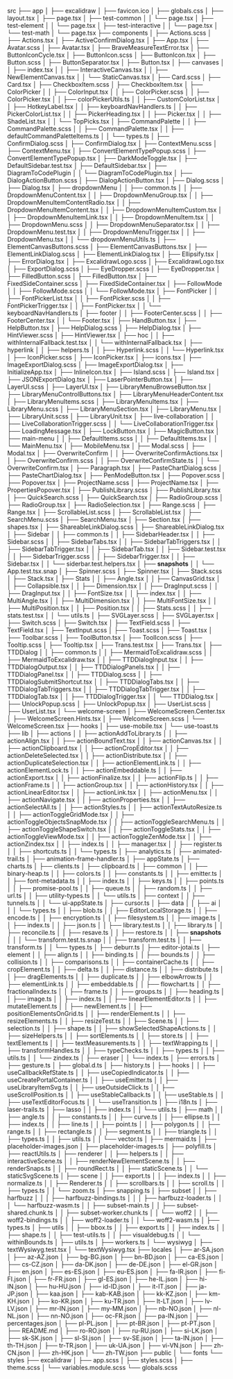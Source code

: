 src
├── app
│   ├── excalidraw
│   ├── favicon.ico
│   ├── globals.css
│   ├── layout.tsx
│   ├── page.tsx
│   ├── test-common
│   │   └── page.tsx
│   ├── test-element
│   │   └── page.tsx
│   ├── test-interactive
│   │   └── page.tsx
│   └── test-math
│       └── page.tsx
├── components
│   ├── Actions.scss
│   ├── Actions.tsx
│   ├── ActiveConfirmDialog.tsx
│   ├── App.tsx
│   ├── Avatar.scss
│   ├── Avatar.tsx
│   ├── BraveMeasureTextError.tsx
│   ├── ButtonIconCycle.tsx
│   ├── ButtonIcon.scss
│   ├── ButtonIcon.tsx
│   ├── Button.scss
│   ├── ButtonSeparator.tsx
│   ├── Button.tsx
│   ├── canvases
│   │   ├── index.tsx
│   │   ├── InteractiveCanvas.tsx
│   │   ├── NewElementCanvas.tsx
│   │   └── StaticCanvas.tsx
│   ├── Card.scss
│   ├── Card.tsx
│   ├── CheckboxItem.scss
│   ├── CheckboxItem.tsx
│   ├── ColorPicker
│   │   ├── ColorInput.tsx
│   │   ├── ColorPicker.scss
│   │   ├── ColorPicker.tsx
│   │   ├── colorPickerUtils.ts
│   │   ├── CustomColorList.tsx
│   │   ├── HotkeyLabel.tsx
│   │   ├── keyboardNavHandlers.ts
│   │   ├── PickerColorList.tsx
│   │   ├── PickerHeading.tsx
│   │   ├── Picker.tsx
│   │   ├── ShadeList.tsx
│   │   └── TopPicks.tsx
│   ├── CommandPalette
│   │   ├── CommandPalette.scss
│   │   ├── CommandPalette.tsx
│   │   ├── defaultCommandPaletteItems.ts
│   │   └── types.ts
│   ├── ConfirmDialog.scss
│   ├── ConfirmDialog.tsx
│   ├── ContextMenu.scss
│   ├── ContextMenu.tsx
│   ├── ConvertElementTypePopup.scss
│   ├── ConvertElementTypePopup.tsx
│   ├── DarkModeToggle.tsx
│   ├── DefaultSidebar.test.tsx
│   ├── DefaultSidebar.tsx
│   ├── DiagramToCodePlugin
│   │   └── DiagramToCodePlugin.tsx
│   ├── DialogActionButton.scss
│   ├── DialogActionButton.tsx
│   ├── Dialog.scss
│   ├── Dialog.tsx
│   ├── dropdownMenu
│   │   ├── common.ts
│   │   ├── DropdownMenuContent.tsx
│   │   ├── DropdownMenuGroup.tsx
│   │   ├── DropdownMenuItemContentRadio.tsx
│   │   ├── DropdownMenuItemContent.tsx
│   │   ├── DropdownMenuItemCustom.tsx
│   │   ├── DropdownMenuItemLink.tsx
│   │   ├── DropdownMenuItem.tsx
│   │   ├── DropdownMenu.scss
│   │   ├── DropdownMenuSeparator.tsx
│   │   ├── DropdownMenu.test.tsx
│   │   ├── DropdownMenuTrigger.tsx
│   │   ├── DropdownMenu.tsx
│   │   └── dropdownMenuUtils.ts
│   ├── ElementCanvasButtons.scss
│   ├── ElementCanvasButtons.tsx
│   ├── ElementLinkDialog.scss
│   ├── ElementLinkDialog.tsx
│   ├── Ellipsify.tsx
│   ├── ErrorDialog.tsx
│   ├── ExcalidrawLogo.scss
│   ├── ExcalidrawLogo.tsx
│   ├── ExportDialog.scss
│   ├── EyeDropper.scss
│   ├── EyeDropper.tsx
│   ├── FilledButton.scss
│   ├── FilledButton.tsx
│   ├── FixedSideContainer.scss
│   ├── FixedSideContainer.tsx
│   ├── FollowMode
│   │   ├── FollowMode.scss
│   │   └── FollowMode.tsx
│   ├── FontPicker
│   │   ├── FontPickerList.tsx
│   │   ├── FontPicker.scss
│   │   ├── FontPickerTrigger.tsx
│   │   ├── FontPicker.tsx
│   │   └── keyboardNavHandlers.ts
│   ├── footer
│   │   ├── FooterCenter.scss
│   │   ├── FooterCenter.tsx
│   │   └── Footer.tsx
│   ├── HandButton.tsx
│   ├── HelpButton.tsx
│   ├── HelpDialog.scss
│   ├── HelpDialog.tsx
│   ├── HintViewer.scss
│   ├── HintViewer.tsx
│   ├── hoc
│   │   ├── withInternalFallback.test.tsx
│   │   └── withInternalFallback.tsx
│   ├── hyperlink
│   │   ├── helpers.ts
│   │   ├── Hyperlink.scss
│   │   └── Hyperlink.tsx
│   ├── IconPicker.scss
│   ├── IconPicker.tsx
│   ├── icons.tsx
│   ├── ImageExportDialog.scss
│   ├── ImageExportDialog.tsx
│   ├── InitializeApp.tsx
│   ├── InlineIcon.tsx
│   ├── Island.scss
│   ├── Island.tsx
│   ├── JSONExportDialog.tsx
│   ├── LaserPointerButton.tsx
│   ├── LayerUI.scss
│   ├── LayerUI.tsx
│   ├── LibraryMenuBrowseButton.tsx
│   ├── LibraryMenuControlButtons.tsx
│   ├── LibraryMenuHeaderContent.tsx
│   ├── LibraryMenuItems.scss
│   ├── LibraryMenuItems.tsx
│   ├── LibraryMenu.scss
│   ├── LibraryMenuSection.tsx
│   ├── LibraryMenu.tsx
│   ├── LibraryUnit.scss
│   ├── LibraryUnit.tsx
│   ├── live-collaboration
│   │   ├── LiveCollaborationTrigger.scss
│   │   └── LiveCollaborationTrigger.tsx
│   ├── LoadingMessage.tsx
│   ├── LockButton.tsx
│   ├── MagicButton.tsx
│   ├── main-menu
│   │   ├── DefaultItems.scss
│   │   ├── DefaultItems.tsx
│   │   └── MainMenu.tsx
│   ├── MobileMenu.tsx
│   ├── Modal.scss
│   ├── Modal.tsx
│   ├── OverwriteConfirm
│   │   ├── OverwriteConfirmActions.tsx
│   │   ├── OverwriteConfirm.scss
│   │   ├── OverwriteConfirmState.ts
│   │   └── OverwriteConfirm.tsx
│   ├── Paragraph.tsx
│   ├── PasteChartDialog.scss
│   ├── PasteChartDialog.tsx
│   ├── PenModeButton.tsx
│   ├── Popover.scss
│   ├── Popover.tsx
│   ├── ProjectName.scss
│   ├── ProjectName.tsx
│   ├── PropertiesPopover.tsx
│   ├── PublishLibrary.scss
│   ├── PublishLibrary.tsx
│   ├── QuickSearch.scss
│   ├── QuickSearch.tsx
│   ├── RadioGroup.scss
│   ├── RadioGroup.tsx
│   ├── RadioSelection.tsx
│   ├── Range.scss
│   ├── Range.tsx
│   ├── ScrollableList.scss
│   ├── ScrollableList.tsx
│   ├── SearchMenu.scss
│   ├── SearchMenu.tsx
│   ├── Section.tsx
│   ├── shapes.tsx
│   ├── ShareableLinkDialog.scss
│   ├── ShareableLinkDialog.tsx
│   ├── Sidebar
│   │   ├── common.ts
│   │   ├── SidebarHeader.tsx
│   │   ├── Sidebar.scss
│   │   ├── SidebarTabs.tsx
│   │   ├── SidebarTabTriggers.tsx
│   │   ├── SidebarTabTrigger.tsx
│   │   ├── SidebarTab.tsx
│   │   ├── Sidebar.test.tsx
│   │   ├── SidebarTrigger.scss
│   │   ├── SidebarTrigger.tsx
│   │   ├── Sidebar.tsx
│   │   └── siderbar.test.helpers.tsx
│   ├── __snapshots__
│   │   └── App.test.tsx.snap
│   ├── Spinner.scss
│   ├── Spinner.tsx
│   ├── Stack.scss
│   ├── Stack.tsx
│   ├── Stats
│   │   ├── Angle.tsx
│   │   ├── CanvasGrid.tsx
│   │   ├── Collapsible.tsx
│   │   ├── Dimension.tsx
│   │   ├── DragInput.scss
│   │   ├── DragInput.tsx
│   │   ├── FontSize.tsx
│   │   ├── index.tsx
│   │   ├── MultiAngle.tsx
│   │   ├── MultiDimension.tsx
│   │   ├── MultiFontSize.tsx
│   │   ├── MultiPosition.tsx
│   │   ├── Position.tsx
│   │   ├── Stats.scss
│   │   ├── stats.test.tsx
│   │   └── utils.ts
│   ├── SVGLayer.scss
│   ├── SVGLayer.tsx
│   ├── Switch.scss
│   ├── Switch.tsx
│   ├── TextField.scss
│   ├── TextField.tsx
│   ├── TextInput.scss
│   ├── Toast.scss
│   ├── Toast.tsx
│   ├── Toolbar.scss
│   ├── ToolButton.tsx
│   ├── ToolIcon.scss
│   ├── Tooltip.scss
│   ├── Tooltip.tsx
│   ├── Trans.test.tsx
│   ├── Trans.tsx
│   ├── TTDDialog
│   │   ├── common.ts
│   │   ├── MermaidToExcalidraw.scss
│   │   ├── MermaidToExcalidraw.tsx
│   │   ├── TTDDialogInput.tsx
│   │   ├── TTDDialogOutput.tsx
│   │   ├── TTDDialogPanels.tsx
│   │   ├── TTDDialogPanel.tsx
│   │   ├── TTDDialog.scss
│   │   ├── TTDDialogSubmitShortcut.tsx
│   │   ├── TTDDialogTabs.tsx
│   │   ├── TTDDialogTabTriggers.tsx
│   │   ├── TTDDialogTabTrigger.tsx
│   │   ├── TTDDialogTab.tsx
│   │   ├── TTDDialogTrigger.tsx
│   │   └── TTDDialog.tsx
│   ├── UnlockPopup.scss
│   ├── UnlockPopup.tsx
│   ├── UserList.scss
│   ├── UserList.tsx
│   └── welcome-screen
│       ├── WelcomeScreen.Center.tsx
│       ├── WelcomeScreen.Hints.tsx
│       ├── WelcomeScreen.scss
│       └── WelcomeScreen.tsx
├── hooks
│   ├── use-mobile.tsx
│   └── use-toast.ts
├── lib
│   ├── actions
│   │   ├── actionAddToLibrary.ts
│   │   ├── actionAlign.tsx
│   │   ├── actionBoundText.tsx
│   │   ├── actionCanvas.tsx
│   │   ├── actionClipboard.tsx
│   │   ├── actionCropEditor.tsx
│   │   ├── actionDeleteSelected.tsx
│   │   ├── actionDistribute.tsx
│   │   ├── actionDuplicateSelection.tsx
│   │   ├── actionElementLink.ts
│   │   ├── actionElementLock.ts
│   │   ├── actionEmbeddable.ts
│   │   ├── actionExport.tsx
│   │   ├── actionFinalize.tsx
│   │   ├── actionFlip.ts
│   │   ├── actionFrame.ts
│   │   ├── actionGroup.tsx
│   │   ├── actionHistory.tsx
│   │   ├── actionLinearEditor.tsx
│   │   ├── actionLink.tsx
│   │   ├── actionMenu.tsx
│   │   ├── actionNavigate.tsx
│   │   ├── actionProperties.tsx
│   │   ├── actionSelectAll.ts
│   │   ├── actionStyles.ts
│   │   ├── actionTextAutoResize.ts
│   │   ├── actionToggleGridMode.tsx
│   │   ├── actionToggleObjectsSnapMode.tsx
│   │   ├── actionToggleSearchMenu.ts
│   │   ├── actionToggleShapeSwitch.tsx
│   │   ├── actionToggleStats.tsx
│   │   ├── actionToggleViewMode.tsx
│   │   ├── actionToggleZenMode.tsx
│   │   ├── actionZindex.tsx
│   │   ├── index.ts
│   │   ├── manager.tsx
│   │   ├── register.ts
│   │   ├── shortcuts.ts
│   │   └── types.ts
│   ├── analytics.ts
│   ├── animated-trail.ts
│   ├── animation-frame-handler.ts
│   ├── appState.ts
│   ├── charts.ts
│   ├── clients.ts
│   ├── clipboard.ts
│   ├── common
│   │   ├── binary-heap.ts
│   │   ├── colors.ts
│   │   ├── constants.ts
│   │   ├── emitter.ts
│   │   ├── font-metadata.ts
│   │   ├── index.ts
│   │   ├── keys.ts
│   │   ├── points.ts
│   │   ├── promise-pool.ts
│   │   ├── queue.ts
│   │   ├── random.ts
│   │   ├── url.ts
│   │   ├── utility-types.ts
│   │   └── utils.ts
│   ├── context
│   │   ├── tunnels.ts
│   │   └── ui-appState.ts
│   ├── cursor.ts
│   ├── data
│   │   ├── ai
│   │   │   └── types.ts
│   │   ├── blob.ts
│   │   ├── EditorLocalStorage.ts
│   │   ├── encode.ts
│   │   ├── encryption.ts
│   │   ├── filesystem.ts
│   │   ├── image.ts
│   │   ├── index.ts
│   │   ├── json.ts
│   │   ├── library.test.ts
│   │   ├── library.ts
│   │   ├── reconcile.ts
│   │   ├── resave.ts
│   │   ├── restore.ts
│   │   ├── __snapshots__
│   │   │   └── transform.test.ts.snap
│   │   ├── transform.test.ts
│   │   ├── transform.ts
│   │   └── types.ts
│   ├── deburr.ts
│   ├── editor-jotai.ts
│   ├── element
│   │   ├── align.ts
│   │   ├── binding.ts
│   │   ├── bounds.ts
│   │   ├── collision.ts
│   │   ├── comparisons.ts
│   │   ├── containerCache.ts
│   │   ├── cropElement.ts
│   │   ├── delta.ts
│   │   ├── distance.ts
│   │   ├── distribute.ts
│   │   ├── dragElements.ts
│   │   ├── duplicate.ts
│   │   ├── elbowArrow.ts
│   │   ├── elementLink.ts
│   │   ├── embeddable.ts
│   │   ├── flowchart.ts
│   │   ├── fractionalIndex.ts
│   │   ├── frame.ts
│   │   ├── groups.ts
│   │   ├── heading.ts
│   │   ├── image.ts
│   │   ├── index.ts
│   │   ├── linearElementEditor.ts
│   │   ├── mutateElement.ts
│   │   ├── newElement.ts
│   │   ├── positionElementsOnGrid.ts
│   │   ├── renderElement.ts
│   │   ├── resizeElements.ts
│   │   ├── resizeTest.ts
│   │   ├── Scene.ts
│   │   ├── selection.ts
│   │   ├── shape.ts
│   │   ├── showSelectedShapeActions.ts
│   │   ├── sizeHelpers.ts
│   │   ├── sortElements.ts
│   │   ├── store.ts
│   │   ├── textElement.ts
│   │   ├── textMeasurements.ts
│   │   ├── textWrapping.ts
│   │   ├── transformHandles.ts
│   │   ├── typeChecks.ts
│   │   ├── types.ts
│   │   ├── utils.ts
│   │   └── zindex.ts
│   ├── eraser
│   │   └── index.ts
│   ├── errors.ts
│   ├── gesture.ts
│   ├── global.d.ts
│   ├── history.ts
│   ├── hooks
│   │   ├── useCallbackRefState.ts
│   │   ├── useCopiedIndicator.ts
│   │   ├── useCreatePortalContainer.ts
│   │   ├── useEmitter.ts
│   │   ├── useLibraryItemSvg.ts
│   │   ├── useOutsideClick.ts
│   │   ├── useScrollPosition.ts
│   │   ├── useStableCallback.ts
│   │   ├── useStable.ts
│   │   ├── useTextEditorFocus.ts
│   │   └── useTransition.ts
│   ├── i18n.ts
│   ├── laser-trails.ts
│   ├── lasso
│   │   ├── index.ts
│   │   └── utils.ts
│   ├── math
│   │   ├── angle.ts
│   │   ├── constants.ts
│   │   ├── curve.ts
│   │   ├── ellipse.ts
│   │   ├── index.ts
│   │   ├── line.ts
│   │   ├── point.ts
│   │   ├── polygon.ts
│   │   ├── range.ts
│   │   ├── rectangle.ts
│   │   ├── segment.ts
│   │   ├── triangle.ts
│   │   ├── types.ts
│   │   ├── utils.ts
│   │   └── vector.ts
│   ├── mermaid.ts
│   ├── placeholder-images.json
│   ├── placeholder-images.ts
│   ├── polyfill.ts
│   ├── reactUtils.ts
│   ├── renderer
│   │   ├── helpers.ts
│   │   ├── interactiveScene.ts
│   │   ├── renderNewElementScene.ts
│   │   ├── renderSnaps.ts
│   │   ├── roundRect.ts
│   │   ├── staticScene.ts
│   │   └── staticSvgScene.ts
│   ├── scene
│   │   ├── export.ts
│   │   ├── index.ts
│   │   ├── normalize.ts
│   │   ├── Renderer.ts
│   │   ├── scrollbars.ts
│   │   ├── scroll.ts
│   │   ├── types.ts
│   │   └── zoom.ts
│   ├── snapping.ts
│   ├── subset
│   │   ├── harfbuzz
│   │   │   ├── harfbuzz-bindings.ts
│   │   │   ├── harfbuzz-loader.ts
│   │   │   └── harfbuzz-wasm.ts
│   │   ├── subset-main.ts
│   │   ├── subset-shared.chunk.ts
│   │   ├── subset-worker.chunk.ts
│   │   └── woff2
│   │       ├── woff2-bindings.ts
│   │       ├── woff2-loader.ts
│   │       └── woff2-wasm.ts
│   ├── types.ts
│   ├── utils
│   │   ├── bbox.ts
│   │   ├── export.ts
│   │   ├── index.ts
│   │   ├── shape.ts
│   │   ├── test-utils.ts
│   │   ├── visualdebug.ts
│   │   └── withinBounds.ts
│   ├── utils.ts
│   ├── workers.ts
│   └── wysiwyg
│       ├── textWysiwyg.test.tsx
│       └── textWysiwyg.tsx
├── locales
│   ├── ar-SA.json
│   ├── az-AZ.json
│   ├── bg-BG.json
│   ├── bn-BD.json
│   ├── ca-ES.json
│   ├── cs-CZ.json
│   ├── da-DK.json
│   ├── de-DE.json
│   ├── el-GR.json
│   ├── en.json
│   ├── es-ES.json
│   ├── eu-ES.json
│   ├── fa-IR.json
│   ├── fi-FI.json
│   ├── fr-FR.json
│   ├── gl-ES.json
│   ├── he-IL.json
│   ├── hi-IN.json
│   ├── hu-HU.json
│   ├── id-ID.json
│   ├── it-IT.json
│   ├── ja-JP.json
│   ├── kaa.json
│   ├── kab-KAB.json
│   ├── kk-KZ.json
│   ├── km-KH.json
│   ├── ko-KR.json
│   ├── ku-TR.json
│   ├── lt-LT.json
│   ├── lv-LV.json
│   ├── mr-IN.json
│   ├── my-MM.json
│   ├── nb-NO.json
│   ├── nl-NL.json
│   ├── nn-NO.json
│   ├── oc-FR.json
│   ├── pa-IN.json
│   ├── percentages.json
│   ├── pl-PL.json
│   ├── pt-BR.json
│   ├── pt-PT.json
│   ├── README.md
│   ├── ro-RO.json
│   ├── ru-RU.json
│   ├── si-LK.json
│   ├── sk-SK.json
│   ├── sl-SI.json
│   ├── sv-SE.json
│   ├── ta-IN.json
│   ├── th-TH.json
│   ├── tr-TR.json
│   ├── uk-UA.json
│   ├── vi-VN.json
│   ├── zh-CN.json
│   ├── zh-HK.json
│   └── zh-TW.json
├── public
│   └── fonts
└── styles
    ├── excalidraw
    │   ├── app.scss
    │   ├── styles.scss
    │   ├── theme.scss
    │   └── variables.module.scss
    └── globals.scss